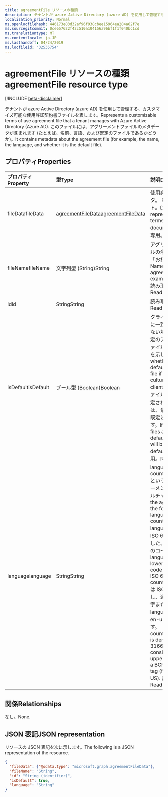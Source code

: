 ```yaml
---
title: agreementFile リソースの種類
description: テナントが azure Active Directory (azure AD) を使用して管理する、カスタマイズ可能な使用許諾契約書ファイルを表します。 このファイルには、アグリーメントファイルのメタデータが含まれます (たとえば、名前、言語、および既定のファイルであるかどうか)。
localization_priority: Normal
ms.openlocfilehash: 446173e83d32af96f938cbee15964ea204a62f7e
ms.sourcegitcommit: 0ce657622f42c510a104156a96bf1f1f040bc1cd
ms.translationtype: MT
ms.contentlocale: ja-JP
ms.lasthandoff: 04/24/2019
ms.locfileid: "32535754"
---
```

# <a name="agreementfile-resource-type"></a><span data-ttu-id="7328d-104">agreementFile リソースの種類</span><span class="sxs-lookup"><span data-stu-id="7328d-104">agreementFile resource type</span></span>

[!INCLUDE [beta-disclaimer](../../includes/beta-disclaimer.md)]

<span data-ttu-id="7328d-105">テナントが azure Active Directory (azure AD) を使用して管理する、カスタマイズ可能な使用許諾契約書ファイルを表します。</span><span class="sxs-lookup"><span data-stu-id="7328d-105">Represents a customizable terms of use agreement file that a tenant manages with Azure Active Directory (Azure AD).</span></span> <span data-ttu-id="7328d-106">このファイルには、アグリーメントファイルのメタデータが含まれます (たとえば、名前、言語、および既定のファイルであるかどうか)。</span><span class="sxs-lookup"><span data-stu-id="7328d-106">It contains metadata about the agreement file (for example, the name, the language, and whether it is the default file).</span></span>

<!--
## Methods

| Method       | Return Type | Description |
|:-------------|:------------|:------------|
| [Get agreementFile](../api/agreementfile-get.md) | [agreementFile](agreementfile.md) | Read properties and relationships of an **agreementFile** object. |
| [Update](../api/agreementfile-update.md) | [agreementFile](agreementfile.md) | Update an **agreementFile** object. |
| [Delete](../api/agreementfile-delete.md) | None | Delete an **agreementFile** object. |
-->

## <a name="properties"></a><span data-ttu-id="7328d-107">プロパティ</span><span class="sxs-lookup"><span data-stu-id="7328d-107">Properties</span></span>
| <span data-ttu-id="7328d-108">プロパティ</span><span class="sxs-lookup"><span data-stu-id="7328d-108">Property</span></span>     | <span data-ttu-id="7328d-109">型</span><span class="sxs-lookup"><span data-stu-id="7328d-109">Type</span></span>        | <span data-ttu-id="7328d-110">説明</span><span class="sxs-lookup"><span data-stu-id="7328d-110">Description</span></span> |
|:-------------|:------------|:------------|
|<span data-ttu-id="7328d-111">fileData</span><span class="sxs-lookup"><span data-stu-id="7328d-111">fileData</span></span>|[<span data-ttu-id="7328d-112">agreementFileData</span><span class="sxs-lookup"><span data-stu-id="7328d-112">agreementFileData</span></span>](agreementfiledata.md)|<span data-ttu-id="7328d-113">使用条件を表すデータ。 PDF ドキュメント。</span><span class="sxs-lookup"><span data-stu-id="7328d-113">Data representing the terms of use PDF document.</span></span> <span data-ttu-id="7328d-114">読み取り専用。</span><span class="sxs-lookup"><span data-stu-id="7328d-114">Read-only.</span></span>|
|<span data-ttu-id="7328d-115">fileName</span><span class="sxs-lookup"><span data-stu-id="7328d-115">fileName</span></span>|<span data-ttu-id="7328d-116">文字列型 (String)</span><span class="sxs-lookup"><span data-stu-id="7328d-116">String</span></span>|<span data-ttu-id="7328d-117">アグリーメントファイルの名前 (たとえば、「お持ちの形式」)。</span><span class="sxs-lookup"><span data-stu-id="7328d-117">Name of the agreement file (for example, TOU.pdf).</span></span> <span data-ttu-id="7328d-118">読み取り専用です。</span><span class="sxs-lookup"><span data-stu-id="7328d-118">Read-only.</span></span>|
|<span data-ttu-id="7328d-119">id</span><span class="sxs-lookup"><span data-stu-id="7328d-119">id</span></span>|<span data-ttu-id="7328d-120">String</span><span class="sxs-lookup"><span data-stu-id="7328d-120">String</span></span>|<span data-ttu-id="7328d-121">読み取り専用です。</span><span class="sxs-lookup"><span data-stu-id="7328d-121">Read-only.</span></span>|
|<span data-ttu-id="7328d-122">isDefault</span><span class="sxs-lookup"><span data-stu-id="7328d-122">isDefault</span></span>|<span data-ttu-id="7328d-123">ブール型 (Boolean)</span><span class="sxs-lookup"><span data-stu-id="7328d-123">Boolean</span></span>|<span data-ttu-id="7328d-124">クライアントの優先度に一致するカルチャがない場合に、これが既定のアグリーメントファイルであるかどうかを示します。</span><span class="sxs-lookup"><span data-stu-id="7328d-124">Indicates whether this is the default agreement file if none of the cultures matches the client preference.</span></span> <span data-ttu-id="7328d-125">ファイルが既定として設定されていない場合は、最初のファイルが既定として扱われます。</span><span class="sxs-lookup"><span data-stu-id="7328d-125">If none of the files are marked as default, the first one will be treated as the default.</span></span> <span data-ttu-id="7328d-126">読み取り専用。</span><span class="sxs-lookup"><span data-stu-id="7328d-126">Read-only.</span></span>|
|<span data-ttu-id="7328d-127">language</span><span class="sxs-lookup"><span data-stu-id="7328d-127">language</span></span>|<span data-ttu-id="7328d-128">String</span><span class="sxs-lookup"><span data-stu-id="7328d-128">String</span></span>|<span data-ttu-id="7328d-129">languagecode2-country/regioncode2 という形式の、アグリーメントファイルのカルチャ。</span><span class="sxs-lookup"><span data-stu-id="7328d-129">Culture of the agreement file in the format languagecode2-country/regioncode2.</span></span> <span data-ttu-id="7328d-130">languagecode2 は、ISO 639-1 から派生した、小文字の2文字のコードです。</span><span class="sxs-lookup"><span data-stu-id="7328d-130">languagecode2 is a lowercase two-letter code derived from ISO 639-1.</span></span> <span data-ttu-id="7328d-131">country/regioncode2 は ISO 3166 から派生し、通常は2つの大文字または BCP-47 language タグ (例: en-us) で構成されます。</span><span class="sxs-lookup"><span data-stu-id="7328d-131">country/regioncode2 is derived from ISO 3166 and usually consists of two uppercase letters, or a BCP-47 language tag (for example, en-US).</span></span> <span data-ttu-id="7328d-132">読み取り専用。</span><span class="sxs-lookup"><span data-stu-id="7328d-132">Read-only.</span></span>|

## <a name="relationships"></a><span data-ttu-id="7328d-133">関係</span><span class="sxs-lookup"><span data-stu-id="7328d-133">Relationships</span></span>
<span data-ttu-id="7328d-134">なし。</span><span class="sxs-lookup"><span data-stu-id="7328d-134">None.</span></span>


## <a name="json-representation"></a><span data-ttu-id="7328d-135">JSON 表記</span><span class="sxs-lookup"><span data-stu-id="7328d-135">JSON representation</span></span>

<span data-ttu-id="7328d-136">リソースの JSON 表記を次に示します。</span><span class="sxs-lookup"><span data-stu-id="7328d-136">The following is a JSON representation of the resource.</span></span>

<!-- {
  "blockType": "resource",
  "optionalProperties": [

  ],
  "@odata.type": "microsoft.graph.agreementFile"
}-->

```json
{
  "fileData": {"@odata.type": "microsoft.graph.agreementFileData"},
  "fileName": "String",
  "id": "String (identifier)",
  "isDefault": true,
  "language": "String"
}

```

<!-- uuid: 8fcb5dbc-d5aa-4681-8e31-b001d5168d79
2015-10-25 14:57:30 UTC -->
<!--
{
  "type": "#page.annotation",
  "description": "agreementFile resource",
  "keywords": "",
  "section": "documentation",
  "tocPath": "",
  "suppressions": [
    "Error: /api-reference/beta/resources/agreementfile.md:\r\n      Exception processing links.\r\n    System.ArgumentException: Link Definition was null. Link text: !INCLUDE [beta-disclaimer](../../includes/beta-disclaimer.md)\r\n      at ApiDoctor.Validation.DocFile.get_LinkDestinations()\r\n      at ApiDoctor.Validation.DocSet.ValidateLinks(Boolean includeWarnings, String[] relativePathForFiles, IssueLogger issues, Boolean requireFilenameCaseMatch, Boolean printOrphanedFiles)"
  ]
}
-->
